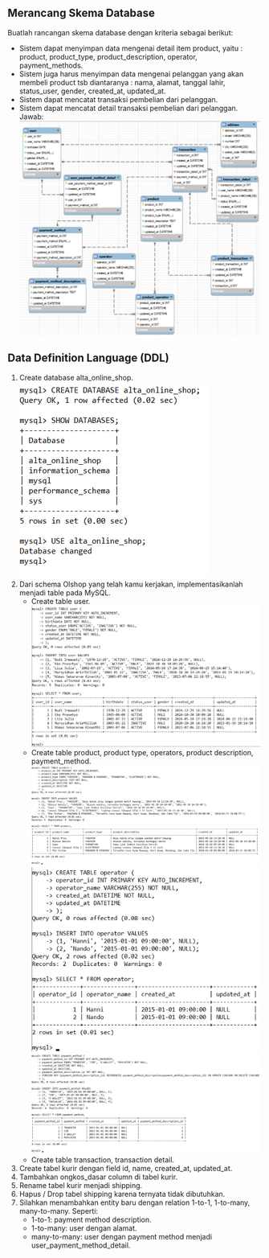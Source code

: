 ## Merancang Skema Database
Buatlah rancangan skema database dengan kriteria sebagai berikut:
- Sistem dapat menyimpan data mengenai detail item product, yaitu : product, product_type, product_description, operator, payment_methods.
- Sistem juga harus menyimpan data mengenai pelanggan yang akan membeli product tsb diantaranya : nama, alamat, tanggal lahir, status_user, gender, created_at, updated_at.
- Sistem dapat mencatat transaksi pembelian dari pelanggan.
- Sistem dapat mencatat detail transaksi pembelian dari pelanggan.\
Jawab:\
![alt text](https://github.com/arumkinanthi/data_nimas-sekararum-kinanthi/blob/main/08_Relational%20Database/Screenshot/alta_online_shop%20ERD.png?raw=true)
## Data Definition Language (DDL)
1. Create database alta_online_shop.
   ![alt text](https://github.com/arumkinanthi/data_nimas-sekararum-kinanthi/blob/main/08_Relational%20Database/Screenshot/CREATE%20DATABASE.png?raw=true)
2. Dari schema Olshop yang telah kamu kerjakan, implementasikanlah menjadi table pada MySQL.
   - Create table user.
   ![alt text](https://github.com/arumkinanthi/data_nimas-sekararum-kinanthi/blob/main/08_Relational%20Database/Screenshot/CREATE%20TABLE%20USER.png?raw=true)
   - Create table product, product type, operators, product description, payment_method.
   ![alt text](https://github.com/arumkinanthi/data_nimas-sekararum-kinanthi/blob/main/08_Relational%20Database/Screenshot/CREATE%20TABLE%20PRODUCT.png?raw=true)
   ![alt text](https://github.com/arumkinanthi/data_nimas-sekararum-kinanthi/blob/main/08_Relational%20Database/Screenshot/CREATE%20TABLE%20OPERATOR.png?raw=true)
   ![alt text](https://github.com/arumkinanthi/data_nimas-sekararum-kinanthi/blob/main/08_Relational%20Database/Screenshot/CREATE%20TABLE%20PAYMENT_METHOD.png?raw=true)
   - Create table transaction, transaction detail.
3. Create tabel kurir dengan field id, name, created_at, updated_at.
4. Tambahkan ongkos_dasar column di tabel kurir.
5. Rename tabel kurir menjadi shipping.
6. Hapus / Drop tabel shipping karena ternyata tidak dibutuhkan.
7. Silahkan menambahkan entity baru dengan relation 1-to-1, 1-to-many, many-to-many. Seperti:
   - 1-to-1: payment method description.
   - 1-to-many: user dengan alamat.
   - many-to-many: user dengan payment method menjadi user_payment_method_detail.